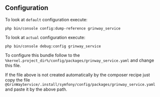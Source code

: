 Configuration
------
To look at `default` configuration execute:

```console
php bin/console config:dump-reference grinway_service
```

To look at `actual` configuration execute:

```console
php bin/console debug:config grinway_service
```

To configure this bundle follow to the
`%kernel.project_dir%/config/packages/grinway_service.yaml`
and change this file.

If the file above is not created automatically by the composer recipe
just copy the file
`@GrinWayService/.install/symfony/config/packages/grinway_service.yaml`
and paste it by the above path.
